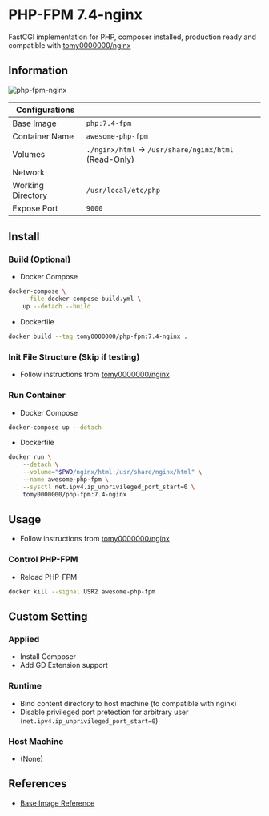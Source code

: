 # PHP-FPM 7.4-nginx

FastCGI implementation for PHP, composer installed, production ready and compatible with [tomy0000000/nginx](https://github.com/tomy0000000/Docker-Registery/tree/master/nginx-1.17)

## Information

![php-fpm-nginx](https://github.com/tomy0000000/Docker-Registry/workflows/php-fpm-nginx/badge.svg)

| Configurations    |                                                      |
| ----------------- | ---------------------------------------------------- |
| Base Image        | `php:7.4-fpm`                                        |
| Container Name    | `awesome-php-fpm`                                    |
| Volumes           | `./nginx/html` → `/usr/share/nginx/html` (Read-Only) |
| Network           |                                                      |
| Working Directory | `/usr/local/etc/php`                                 |
| Expose Port       | `9000`                                               |

## Install

### Build (Optional)

* Docker Compose

```bash
docker-compose \
    --file docker-compose-build.yml \
    up --detach --build
```

* Dockerfile

```bash
docker build --tag tomy0000000/php-fpm:7.4-nginx .
```

### Init File Structure (Skip if testing)

* Follow instructions from [tomy0000000/nginx](https://github.com/tomy0000000/Docker-Registery/tree/master/nginx-1.17#init-file-structure-skip-if-testing)

### Run Container

* Docker Compose

```bash
docker-compose up --detach
```

* Dockerfile

```bash
docker run \
    --detach \
    --volume="$PWD/nginx/html:/usr/share/nginx/html" \
    --name awesome-php-fpm \
    --sysctl net.ipv4.ip_unprivileged_port_start=0 \
    tomy0000000/php-fpm:7.4-nginx
```

## Usage

* Follow instructions from [tomy0000000/nginx](https://github.com/tomy0000000/Docker-Registery/tree/master/nginx-1.17#usage)

### Control PHP-FPM

* Reload PHP-FPM

```bash
docker kill --signal USR2 awesome-php-fpm
```


## Custom Setting

### Applied

* Install Composer
* Add GD Extension support

### Runtime

* Bind content directory to host machine (to compatible with nginx)
* Disable privileged port pretection for arbitrary user (`net.ipv4.ip_unprivileged_port_start=0`)

### Host Machine

* (None)

## References

* [Base Image Reference](https://hub.docker.com/_/php)
